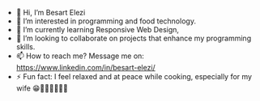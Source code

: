 - 👋 Hi, I’m Besart Elezi
- 👀 I’m interested in programming and food technology.
- 🌱 I’m currently learning Responsive Web Design,
- 💞️ I’m looking to collaborate on projects that enhance my programming skills.
- 📫 How to reach me? Message me on: https://www.linkedin.com/in/besart-elezi/
- ⚡ Fun fact: I feel relaxed and at peace while cooking, especially for my wife 😁🍇🍳🍗🥙🍚🍯

<!---
BesartElezi92/BesartElezi92 is a ✨ special ✨ repository because its `README.md` (this file) appears on your GitHub profile.
You can click the Preview link to take a look at your changes.
--->

